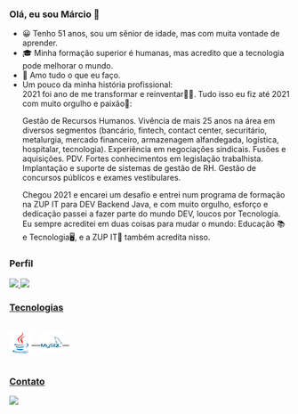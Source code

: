 ### Olá, eu sou Márcio 👋

<ul>
<li> 😀 Tenho 51 anos, sou um sênior de idade, mas com muita vontade de aprender. </li>
<li> 🎓 Minha formação superior é humanas, mas acredito que a tecnologia pode melhorar o mundo. </li>
<li> 💖 Amo tudo o que eu faço. </li>
</li>
 <li> Um pouco da minha história profissional: </li>
2021 foi ano de me transformar e reinventar🏃‍♂️. </li>
Tudo isso eu fiz até 2021 com muito orgulho e paixão🥰: </li>

Gestão de Recursos Humanos. Vivência de mais 25 anos na área em diversos segmentos (bancário, fintech, contact center, securitário, metalurgia, mercado financeiro, armazenagem alfandegada, logística, hospitalar, tecnologia). Experiência em negociações sindicais. Fusões e aquisições. PDV. Fortes conhecimentos em legislação trabalhista. Implantação e suporte de sistemas de gestão de RH. Gestão de concursos públicos e exames vestibulares.</li>

Chegou 2021 e encarei um desafio e entrei num programa de formação na ZUP IT para DEV Backend Java, e com muito orgulho, esforço e dedicação passei a fazer parte do mundo DEV, loucos por Tecnologia.</li>
Eu sempre acreditei em duas coisas para mudar o mundo: Educação 📚 e Tecnologia🖥️, e a ZUP IT🚀 também acredita nisso.
</ul> 

### Perfil
 <div>
  <a href="https://github.com/MarcioTanuma">
  <img height="180em" src="https://github-readme-stats.vercel.app/api?username=marcioTanuma&show_icons=true&theme=dark&include_all_commits=true&count_private=true"/>
  <img height="180em" src="https://github-readme-stats.vercel.app/api/top-langs/?username=marcioTanuma&layout=compact&langs_count=7&theme=dark"/>
</div>

 ### Tecnologias
  <div style="display: inline_block"><br>
   <img align="center" alt="java" height="40" width="40" src="https://raw.githubusercontent.com/devicons/devicon/master/icons/java/java-original.svg">
   &nbsp;&nbsp;
  <img align="center" alt="MYSQL" height="40" width="40" src="https://raw.githubusercontent.com/devicons/devicon/master/icons/mysql/mysql-plain-wordmark.svg">
   &nbsp;&nbsp; 
</div>
 </br>
 
  ### Contato
 <div>
 <a href="https://www.linkedin.com/in/marcio-tanuma-940b3621/" target="_blank">
  <img src="https://img.shields.io/badge/LinkedIn-0077B5?style=for-the-badge&logo=linkedin&logoColor=white"/>
 </a>
 </div>
 </br>
 
